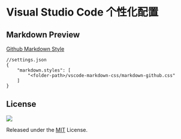 Visual Studio Code 个性化配置
======

## Markdown Preview

[Github Markdown Style](./vscode-markdown-css/markdown-github.css)

```
//settings.json
{
    "markdown.styles": [
        "<folder-path>/vscode-markdown-css/markdown-github.css"
    ]
}
```

## License

![](https://img.shields.io/github/license/rocj/vscode-settings.svg?style=flat-square)

Released under the [MIT](./LICENSE) License.